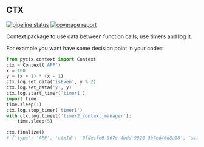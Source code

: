 CTX
----

[![pipeline status](https://gitlab.com/molcay/pyctx/badges/master/pipeline.svg)](https://gitlab.com/molcay/pyctx/commits/master)
[![coverage report](https://gitlab.com/molcay/pyctx/badges/master/coverage.svg)](https://gitlab.com/molcay/pyctx/commits/master)

Context package to use data between function calls, use timers and log it.

For example you want have some decision point in your code::
```python
from pyctx.context import Context
ctx = Context('APP')
x = 100
y = (x + 1) * (x - 1)
ctx.log.set_data('isEven', y % 2)
ctx.log.set_data('y', y)
ctx.log.start_timer('timer1')
import time
time.sleep(1)
ctx.log.stop_timer('timer1')
with ctx.log.timeit('timer2_context_manager'):
    time.sleep(5)

ctx.finalize()
# {'type': 'APP', 'ctxId': '0fdecfe0-067e-4bdd-9920-3b7ed46d8a98', 'startTime': '2019-08-06 09:42:31.222184', 'endTime': '2019-08-06 09:42:37.236861', 'data': {'isEven': 1, 'y': 9999}, 'timers': {'timer1': 1.00633, 'timer2_context_manager': 5.002412}}
```

